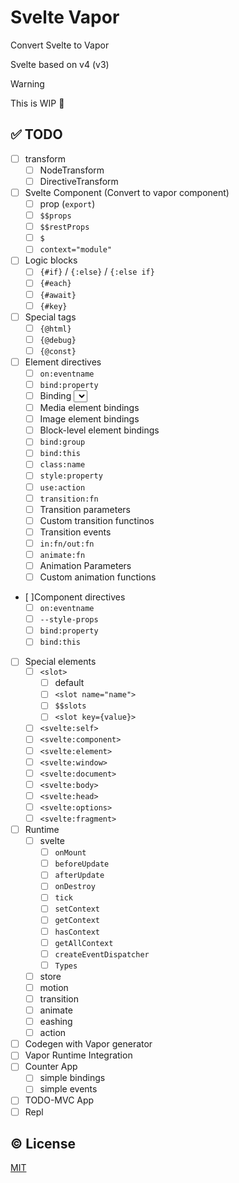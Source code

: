 # Svelte Vapor

Convert Svelte to Vapor

Svelte based on v4 (v3)

> [!WARNING]
> This is WIP 👷

## ✅ TODO

- [ ] transform
  - [ ] NodeTransform
  - [ ] DirectiveTransform
- [ ] Svelte Component (Convert to vapor component)
  - [ ] prop (`export`)
  - [ ] `$$props`
  - [ ] `$$restProps`
  - [ ] `$`
  - [ ] `context="module"`
- [ ] Logic blocks
  - [ ] `{#if}` / `{:else}` / `{:else if}`
  - [ ] `{#each}`
  - [ ] `{#await}`
  - [ ] `{#key}`
- [ ] Special tags
  - [ ] `{@html}`
  - [ ] `{@debug}`
  - [ ] `{@const}`
- [ ] Element directives
  - [ ] `on:eventname`
  - [ ] `bind:property`
  - [ ] Binding <select> value
  - [ ] Media element bindings
  - [ ] Image element bindings
  - [ ] Block-level element bindings
  - [ ] `bind:group`
  - [ ] `bind:this`
  - [ ] `class:name`
  - [ ] `style:property`
  - [ ] `use:action`
  - [ ] `transition:fn`
  - [ ] Transition parameters
  - [ ] Custom transition functinos
  - [ ] Transition events
  - [ ] `in:fn/out:fn`
  - [ ] `animate:fn`
  - [ ] Animation Parameters
  - [ ] Custom animation functions
- [ ]Component directives
  - [ ] `on:eventname`
  - [ ] `--style-props`
  - [ ] `bind:property`
  - [ ] `bind:this`
- [ ] Special elements
  - [ ] `<slot>`
    - [ ] default
    - [ ] `<slot name="name">`
    - [ ] `$$slots`
    - [ ] `<slot key={value}>`
  - [ ] `<svelte:self>`
  - [ ] `<svelte:component>`
  - [ ] `<svelte:element>`
  - [ ] `<svelte:window>`
  - [ ] `<svelte:document>`
  - [ ] `<svelte:body>`
  - [ ] `<svelte:head>`
  - [ ] `<svelte:options>`
  - [ ] `<svelte:fragment>`
- [ ] Runtime
  - [ ] svelte
    - [ ] `onMount`
    - [ ] `beforeUpdate`
    - [ ] `afterUpdate`
    - [ ] `onDestroy`
    - [ ] `tick`
    - [ ] `setContext`
    - [ ] `getContext`
    - [ ] `hasContext`
    - [ ] `getAllContext`
    - [ ] `createEventDispatcher`
    - [ ] `Types`
  - [ ] store
  - [ ] motion
  - [ ] transition
  - [ ] animate
  - [ ] eashing
  - [ ] action
- [ ] Codegen with Vapor generator
- [ ] Vapor Runtime Integration
- [ ] Counter App
  - [ ] simple bindings
  - [ ] simple events
- [ ] TODO-MVC App
- [ ] Repl

## ©️ License

[MIT](http://opensource.org/licenses/MIT)
